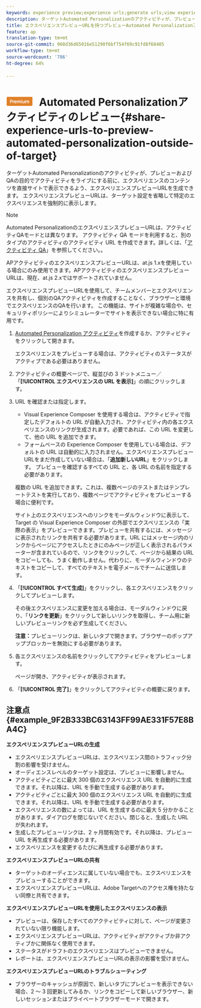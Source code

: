 ```yaml
---
keywords: experience preview;experience urls;generate urls;view experience urls
description: ターゲットAutomated Personalizationのアクティビティが、プレビューおよびQAの目的でアクティビティをライブにする前に、エクスペリエンスのコンテンツを直接サイトで表示できるよう、エクスペリエンスプレビューURLを生成できます。 エクスペリエンスプレビューURLは、ターゲット設定を省略して特定のエクスペリエンスを強制的に表示します。
title: エクスペリエンスプレビューURLを持つプレビューAutomated Personalizationアクティビティ
feature: ap
translation-type: tm+mt
source-git-commit: 968d36d65016e51290f6bf754f69c91fd8f68405
workflow-type: tm+mt
source-wordcount: '786'
ht-degree: 64%

---
```



# ![PREMIUMPエクスペリエンスプレビューURLを持つ](/help/assets/premium.png) Automated Personalizationアクティビティのレビュー{#share-experience-urls-to-preview-automated-personalization-outside-of-target}

ターゲットAutomated Personalizationのアクティビティが、プレビューおよびQAの目的でアクティビティをライブにする前に、エクスペリエンスのコンテンツを直接サイトで表示できるよう、エクスペリエンスプレビューURLを生成できます。 エクスペリエンスプレビューURLは、ターゲット設定を省略して特定のエクスペリエンスを強制的に表示します。

>[!NOTE]
>
>Automated PersonalizationのエクスペリエンスプレビューURLは、アクティビティQAモードとは異なります。 アクティビティ QA モードを利用すると、別のタイプのアクティビティのアクティビティ URL を作成できます。詳しくは、「[アクティビティ QA](/help/c-activities/c-activity-qa/activity-qa.md)」を参照してください。。
>
>APアクティビティのエクスペリエンスプレビューURLは、at.js 1.xを使用している場合にのみ使用できます。APアクティビティのエクスペリエンスプレビューURLは、現在、at.js 2.xではサポートされていません。

エクスペリエンスプレビューURLを使用して、チームメンバーとエクスペリエンスを共有し、個別のQAアクティビティを作成することなく、ブラウザーと環境でエクスペリエンスのQAを行います。 この機能は、サイトが複雑な場合や、セキュリティポリシーによりシミュレーターでサイトを表示できない場合に特に有用です。

1. [Automated Personalization アクティビティ](/help/c-activities/t-automated-personalization/create-ap-activity.md#task_8AAF837796D74CF893CA2F88BA1491C9)を作成するか、アクティビティをクリックして開きます。

   エクスペリエンスをプレビューする場合は、アクティビティのステータスがアクティブである必要はありません。
1. アクティビティの概要ページで、縦並びの 3 ドットメニュー／「**[!UICONTROL エクスペリエンスの URL を表示]**」の順にクリックします。
1. URL を確認または指定します。

   * Visual Experience Composer を使用する場合は、アクティビティで指定したデフォルトの URL が自動入力され、アクティビティ内の各エクスペリエンスのリンクが生成されます。必要であれば、この URL を変更して、他の URL を追加できます。
   * フォームベースの Experience Composer を使用している場合は、デフォルトの URL は自動的に入力されません。エクスペリエンスプレビューURLをまだ作成していない場合は、「**追加新しいURL**」をクリックします。 プレビューを確認するすべての URL と、各 URL の名前を指定する必要があります。

   複数の URL を追加できます。これは、複数ページのテストまたはテンプレートテストを実行しており、複数ページでアクティビティをプレビューする場合に便利です。

   サイト上のエクスペリエンスへのリンクをモーダルウィンドウに表示して、Target の Visual Experience Composer の外部でエクスペリエンスの「実際の表示」をプレビューできます。プレビューを共有するには、メッセージに表示されたリンクを共有する必要があります。URL にはメッセージ内のリンクからページにアクセスしたときにのみページが正しく表示されるパラメーターが含まれているので、リンクをクリックして、ページから結果の URL をコピーしても、うまく動作しません。代わりに、モーダルウィンドウのテキストをコピーして、すべてのテキストを電子メールでチームに送信します。
1. 「**[!UICONTROL すべて生成]**」をクリックし、各エクスペリエンスをクリックしてプレビューします。

   その後エクスペリエンスに変更を加える場合は、モーダルウィンドウに戻り、「**リンクを更新**」をクリックして新しいリンクを取得し、チーム用に新しいプレビューリンクを必ず生成してください。

   **注意：**&#x200B;プレビューリンクは、新しいタブで開きます。ブラウザーのポップアップブロッカーを無効にする必要があります。

1. 各エクスペリエンスの名前をクリックしてアクティビティをプレビューします。

   ページが開き、アクティビティが表示されます。
1. 「**[!UICONTROL 完了]**」をクリックしてアクティビティの概要に戻ります。

## 注意点 {#example_9F2B333BC63143FF99AE331F57E8BA4C}

**エクスペリエンスプレビューURLの生成**

* エクスペリエンスプレビューURLは、エクスペリエンス間のトラフィック分割の影響を受けません。
* オーディエンスレベルのターゲット設定は、プレビューに影響しません。
* アクティビティごとに最大 300 個のエクスペリエンス URL を自動的に生成できます。それ以降は、URL を手動で生成する必要があります。
* アクティビティごとに最大 300 個のエクスペリエンス URL を自動的に生成できます。それ以降は、URL を手動で生成する必要があります。
* エクスペリエンスの数によっては、URL を生成するのに最大 5 分かかることがあります。ダイアログを閉じないでください。閉じると、生成した URL が失われます。
* 生成したプレビューリンクは、2 ヶ月間有効です。それ以降は、プレビュー URL を再生成する必要があります。
* エクスペリエンスを変更するたびに再生成する必要があります。

**エクスペリエンスプレビューURLの共有**

* ターゲットのオーディエンスに属していない場合でも、エクスペリエンスをプレビューすることができます。
* エクスペリエンスプレビューURLは、Adobe Targetへのアクセス権を持たない同僚と共有できます。

**エクスペリエンスプレビューURLを使用したエクスペリエンスの表示**

* プレビューは、保存したすべてのアクティビティに対して、ページが変更されていない限り機能します。
* エクスペリエンスプレビューURLは、アクティビティがアクティブか非アクティブかに関係なく使用できます。
* ステータスがドラフトのエクスペリエンスはプレビューできません。
* レポートは、エクスペリエンスプレビューURLの表示の影響を受けません。

**エクスペリエンスプレビューURLのトラブルシューティング**

* ブラウザーのキャッシュが原因で、新しいタブにプレビューを表示できない場合、2 ～ 3 回更新してみるか、リンクをコピーして新しいブラウザー、新しいセッションまたはプライベートブラウザーモードで開きます。
